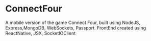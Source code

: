 # ConnectFour
A mobile version of the game Connect Four, built using NodeJS, Express,MongoDB, WebSockets, Passport. 
FrontEnd created using ReactNative, JSX, SocketIOClient

